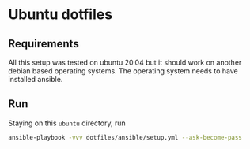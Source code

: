 # Ubuntu dotfiles

## Requirements

All this setup was tested on ubuntu 20.04 but it should work on another debian based operating systems.
The operating system needs to have installed ansible.

## Run

Staying on this `ubuntu` directory, run

```bash
ansible-playbook -vvv dotfiles/ansible/setup.yml --ask-become-pass
```
